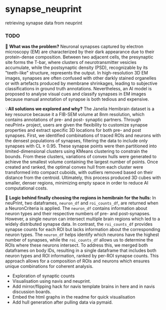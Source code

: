 # synapse_neuprint
retrieving synapse data from neuprint 

### TODO
🚩 **What was the problem?**
Neuronal synapses captured by electron microscopy (EM) are characterized by their dark appearance due to their protein-dense composition. Between two adjacent cells, the presynaptic site forms the T-bar, where clusters of neurotransmitter vesicles accumulate, while the postsynaptic density (PSD), recognizable by its "teeth-like" structure, represents the output. In high-resolution 3D EM images, synapses are often confused with other darkly stained organelles or with artefacts produced by membrane shrinkages, leading to subjective classifications in ground truth annotations. Nevertheless, an AI model is proposed to analyse visual cues and classify synapses in EM images because manual annotation of synapse is both tedious and expensive.

💡**All solutions we explored and why?**
The Janelia Hemibrain dataset is a key resource because it a FIB-SEM volume at 8nm resolution, which contains annotations of pre- and post- synaptic partners. Through neuPrint+ project, users are given the flexibility to customize synapse properties and extract specific 3D locations for both pre- and post synapses. First, we identified combinations of traced ROIs and neurons with the densest populations of synapses, filtering the data to include only synapses with CL ≥ 0.95. These synapse points were then partitioned into limited-dimensional clusters using KMeans clustering to constrain the bounds. From these clusters, variations of convex hulls were generated to achieve the smallest volume containing the largest number of points. Once created and ranked, the optimal convex hull from each cluster were transformed into compact cuboids, with outliers removed based on their distance from the centroid. Ultimately, this process produced 3D cubes with smaller, denser regions, minimizing empty space in order to reduce AI computational costs.

🧠 **Logic behind finally choosing the regions in hemibrain for the hulls:**
In neuPrint, two dataframes, `neuron_df` and `roi_counts_df`, are returned when a NeuronCriteria is applied. The `neuron_df` contains information about neuron types and their respective numbers of pre- and post-synapses. However, a single neuron can intersect multiple brain regions which led to a widely distributed synapse data. In contrast, the `roi_counts_df` provides synapse counts for each ROI but lacks information about the corresponding neuron types. The `neuron_df` helps identify which neurons have the highest number of synapses, while the `roi_counts_df` allows us to determine the ROIs where these neurons intersect. To address this, we merged both dataframes on body IDs, resulting in a single dataframe that includes both neuron types and ROI information, ranked by per-ROI synapse counts. This approach allows for a composition of ROIs and neurons which ensures unique combinations for coherent analysis.

- Exploration of synaptic counts
- Visualisation using navis and neuprint.
- Add mirror/flipping hack for navis template brains in here and in navis discussion boards.
- Embed the html graphs in the readme for quick visualisation
- Add hull generation after pulling data via pymaid.
